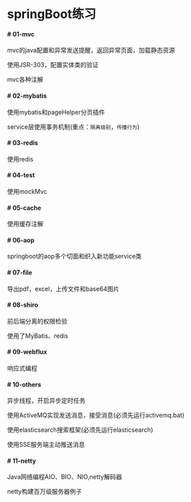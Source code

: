 # springBoot练习

#### # 01-mvc
mvc的java配置和异常发送提醒，返回异常页面，加载静态资源

使用JSR-303，配置实体类的验证

mvc各种注解

#### # 02-mybatis
使用mybatis和pageHelper分页插件

service层使用事务机制(重点：`隔离级别`，`传播行为`)

#### # 03-redis
使用redis

#### # 04-test
使用mockMvc

#### # 05-cache
使用缓存注解

#### # 06-aop
springboot的aop多个切面和织入新功能service类

#### # 07-file
导出pdf，excel，上传文件和base64图片

#### # 08-shiro
前后端分离的权限检验

使用了MyBatis、redis

#### # 09-webflux
响应式编程

#### # 10-others
异步线程，开启异步定时任务

使用ActiveMQ实现发送消息，接受消息(必须先运行activemq.bat)

使用elasticsearch搜索框架(必须先运行elasticsearch)

使用SSE服务端主动推送消息

#### # 11-netty
Java网络编程AIO、BIO、NIO,netty解码器

netty构建百万级服务器例子